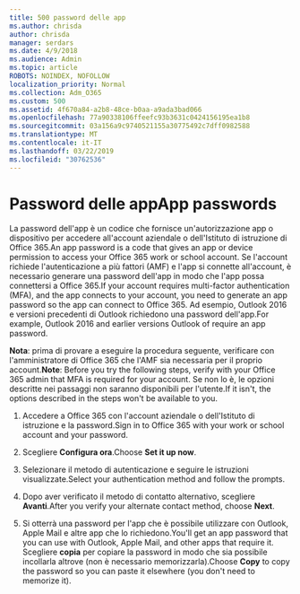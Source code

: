 ```yaml
---
title: 500 password delle app
ms.author: chrisda
author: chrisda
manager: serdars
ms.date: 4/9/2018
ms.audience: Admin
ms.topic: article
ROBOTS: NOINDEX, NOFOLLOW
localization_priority: Normal
ms.collection: Adm_O365
ms.custom: 500
ms.assetid: 4f670a84-a2b8-48ce-b0aa-a9ada3bad066
ms.openlocfilehash: 77a90338106ffeefc93b3631c0424156195ea1b8
ms.sourcegitcommit: 03a156a9c9740521155a30775492c7dff0982588
ms.translationtype: MT
ms.contentlocale: it-IT
ms.lasthandoff: 03/22/2019
ms.locfileid: "30762536"
---
```

# <a name="app-passwords"></a><span data-ttu-id="4748e-102">Password delle app</span><span class="sxs-lookup"><span data-stu-id="4748e-102">App passwords</span></span>

<span data-ttu-id="4748e-103">La password dell'app è un codice che fornisce un'autorizzazione app o dispositivo per accedere all'account aziendale o dell'Istituto di istruzione di Office 365.</span><span class="sxs-lookup"><span data-stu-id="4748e-103">An app password is a code that gives an app or device permission to access your Office 365 work or school account.</span></span> <span data-ttu-id="4748e-104">Se l'account richiede l'autenticazione a più fattori (AMF) e l'app si connette all'account, è necessario generare una password dell'app in modo che l'app possa connettersi a Office 365.</span><span class="sxs-lookup"><span data-stu-id="4748e-104">If your account requires multi-factor authentication (MFA), and the app connects to your account, you need to generate an app password so the app can connect to Office 365.</span></span> <span data-ttu-id="4748e-105">Ad esempio, Outlook 2016 e versioni precedenti di Outlook richiedono una password dell'app.</span><span class="sxs-lookup"><span data-stu-id="4748e-105">For example, Outlook 2016 and earlier versions Outlook of require an app password.</span></span>
  
 <span data-ttu-id="4748e-106">**Nota**: prima di provare a eseguire la procedura seguente, verificare con l'amministratore di Office 365 che l'AMF sia necessaria per il proprio account.</span><span class="sxs-lookup"><span data-stu-id="4748e-106">**Note**: Before you try the following steps, verify with your Office 365 admin that MFA is required for your account.</span></span> <span data-ttu-id="4748e-107">Se non lo è, le opzioni descritte nei passaggi non saranno disponibili per l'utente.</span><span class="sxs-lookup"><span data-stu-id="4748e-107">If it isn't, the options described in the steps won't be available to you.</span></span>
  
1. <span data-ttu-id="4748e-108">Accedere a Office 365 con l'account aziendale o dell'Istituto di istruzione e la password.</span><span class="sxs-lookup"><span data-stu-id="4748e-108">Sign in to Office 365 with your work or school account and your password.</span></span>
    
2. <span data-ttu-id="4748e-109">Scegliere **Configura ora**.</span><span class="sxs-lookup"><span data-stu-id="4748e-109">Choose **Set it up now**.</span></span>
    
3. <span data-ttu-id="4748e-110">Selezionare il metodo di autenticazione e seguire le istruzioni visualizzate.</span><span class="sxs-lookup"><span data-stu-id="4748e-110">Select your authentication method and follow the prompts.</span></span>
    
4. <span data-ttu-id="4748e-111">Dopo aver verificato il metodo di contatto alternativo, scegliere **Avanti**.</span><span class="sxs-lookup"><span data-stu-id="4748e-111">After you verify your alternate contact method, choose **Next**.</span></span>
    
5. <span data-ttu-id="4748e-112">Si otterrà una password per l'app che è possibile utilizzare con Outlook, Apple Mail e altre app che lo richiedono.</span><span class="sxs-lookup"><span data-stu-id="4748e-112">You'll get an app password that you can use with Outlook, Apple Mail, and other apps that require it.</span></span> <span data-ttu-id="4748e-113">Scegliere **copia** per copiare la password in modo che sia possibile incollarla altrove (non è necessario memorizzarla).</span><span class="sxs-lookup"><span data-stu-id="4748e-113">Choose **Copy** to copy the password so you can paste it elsewhere (you don't need to memorize it).</span></span> 
    

